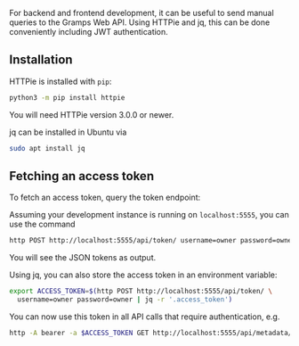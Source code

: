 For backend and frontend development, it can be useful to send manual queries to the Gramps Web API. Using HTTPie and jq, this can be done conveniently including JWT authentication.

## Installation

HTTPie is installed with `pip`:

```bash
python3 -m pip install httpie
```

You will need HTTPie version 3.0.0 or newer.

jq can be installed in Ubuntu via

```bash
sudo apt install jq
```

## Fetching an access token

To fetch an access token, query the token endpoint:

Assuming your development instance is running on `localhost:5555`, you can use the command

```bash
http POST http://localhost:5555/api/token/ username=owner password=owner
```

You will see the JSON tokens as output.

Using jq, you can also store the access token in an environment variable:

```bash
export ACCESS_TOKEN=$(http POST http://localhost:5555/api/token/ \
  username=owner password=owner | jq -r '.access_token')
```

You can now use this token in all API calls that require authentication, e.g.

```bash
http -A bearer -a $ACCESS_TOKEN GET http://localhost:5555/api/metadata/
```